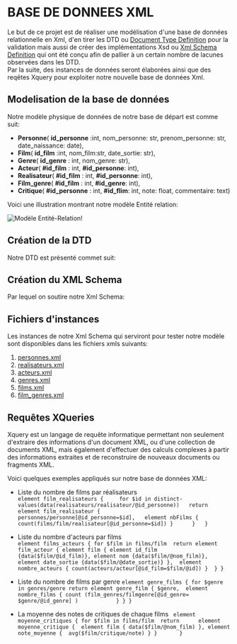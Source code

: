 # BASE DE DONNEES XML
Le but de ce projet est de réaliser une modélisation d'une base de données relationnelle en Xml, d'en tirer les DTD ou [Document Type Definition](https://fr.wikipedia.org/wiki/Document_type_definition)
pour la validation mais aussi de créer des implémentations Xsd ou [Xml Schema Definition](https://fr.wikipedia.org/wiki/XML_Schema) qui ont été conçu afin de pallier à un certain nombre de lacunes observées dans les DTD.   
Par la suite, des instances de données seront élaborées ainsi que des reqêtes Xquery pour exploiter notre nouvelle base de données Xml.


## Modelisation de la base de données
Notre modèle physique de données de notre base de départ est comme suit:   
-  **Personne**( __id_personne__ :int, nom_personne: str, prenom_personne: str, date_naissance: date),  
-  **Film**( __id_film__ :int, nom_film:str, date_sortie: str),   
-  **Genre**( __id_genre__ : int, nom_genre: str),   
-  **Acteur**( __#id_film__ : int, __#id_personne__: int),   
-  **Realisateur**( __#id_film__ : int, __#id_personne__: int),   
-  **Film_genre**( __#id_film__ : int, __#id_genre__: int),
-  **Critique**( __#id_personne__ : int, __#id_flim__: int, note: float, commentaire: text)


Voici une illustration montrant notre modèle Entité relation:     
  
  
![Modèle Entité-Relation!](https://www-apps.univ-lehavre.fr/forge/bda_group/bda/raw/master/modele_entite_relation.jpg "Modèle Entité Relation")  
   
## Création de la DTD  
Notre DTD est présenté commet suit:  


## Création du XML Schema  
Par lequel on soutire notre Xml Schema:  


## Fichiers d'instances  
Les instances de notre Xml Schema qui serviront pour tester notre modèle sont disponibles dans les fichiers xmls suivants:  
1.  [personnes.xml](https://www-apps.univ-lehavre.fr/forge/bda_group/bda/blob/master/instances/personnes.xml)
2.  [realisateurs.xml](https://www-apps.univ-lehavre.fr/forge/bda_group/bda/blob/master/instances/realisateurs.xml)
3.  [acteurs.xml](https://www-apps.univ-lehavre.fr/forge/bda_group/bda/blob/master/instances/acteurs.xml)
4.  [genres.xml](https://www-apps.univ-lehavre.fr/forge/bda_group/bda/blob/master/instances/genres.xml)
5.  [films.xml](https://www-apps.univ-lehavre.fr/forge/bda_group/bda/blob/master/instances/films.xml)
6.  [film_genres.xml](https://www-apps.univ-lehavre.fr/forge/bda_group/bda/blob/master/instances/film_genre.xml)
  

## Requêtes XQueries  
Xquery est un langage de requête informatique permettant non seulement d'extraire des informations d'un document XML, ou d'une collection de documents XML, mais également d'effectuer des calculs complexes à partir des informations extraites et de reconstruire de nouveaux documents ou fragments XML.

Voici quelques exemples appliqués sur notre base de données XML:  
* Liste du nombre de films par réalisateurs  
`element film_realisateurs {    
  for $id in distinct-values(data(realisateurs/realisateur/@id_personne))  
  return  
  element film_realisateur {    
    personnes/personne[@id_personne=$id],  
   element nbFilms { count(films/film/realisateur[@id_personne=$id]) }     
   }  
}`  

*  Liste du nombre d'acteurs par films  
`element films_acteurs {
    for $film in films/film 
    return element film_acteur {
        element film {
            element id_film {data($film/@id_film)},
            element nom {data($film/@nom_film)},
            element date_sortie {data($film/@date_sortie)}
        }, 
        element nombre_acteurs {
            count(acteurs/acteur[@id_film=$film/@id])
        } 
    }
}`

*  Liste du nombre de films par genre 
`
element genre_films {
    for $genre in genres/genre
    return element genre_film {
        $genre, 
        element nombre_films {
            count (film_genres/filmgenre[@id_genre= $genre/@id_genre] )           
        }
    }
}
`

*  La moyenne des notes de critiques de chaque films
`
element moyenne_critiques {
    for $film in films/film 
    return     
    element moyenne_critique { 
        element film { data($film/@nom_film) },
        element note_moyenne { 
            avg($film/critique/note)
        }
    }      
}`